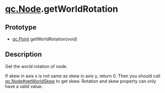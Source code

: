 # [qc.Node](CNode.md).getWorldRotation

## Prototype
* [qc.Point](../geom/Point.md) getWorldRotation(void)

## Description
Get the world rotation of node.

If skew in axis x is not same as skew in axis y, return 0. Then you should call [qc.Node#getWorldSkew](node_getWorldSkew.md) to get skew. Rotation and skew property can only have a valid value.
